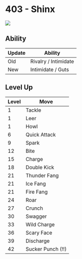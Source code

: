# 403 - Shinx
![][403]

## Ability

Update | Ability
---    | ---
Old    | Rivalry / Intimidate
New    | Intimidate / Guts

## Level Up

Level | Move
---   | ---
  1   | Tackle
  1   | Leer
  1   | Howl
  6   | Quick Attack
  9   | Spark
 12   | Bite
 15   | Charge
 18   | Double Kick
 21   | Thunder Fang
 21   | Ice Fang
 21   | Fire Fang
 24   | Roar
 27   | Crunch
 30   | Swagger
 33   | Wild Charge
 36   | Scary Face
 39   | Discharge
 42   | Sucker Punch (!!)



[403]: /img/pokemon/403.png
